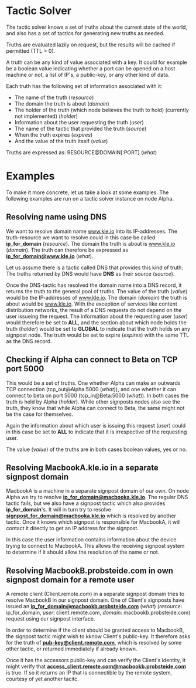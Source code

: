 # Tactic Solver

The tactic solver knows a set of truths about the current state of the
world, and also has a set of tactics for generating new truths as needed.

Truths are evaluated lazily on request, but the results will be cached if
permitted (TTL > 0).

A truth can be any kind of value associated with a key. It could for example be a boolean
value indicating whether a port can be opened on a host machine or not, a list of
IP's, a public-key, or any other kind of data.

Each truth has the following set of information associated with it:

- The name of the truth (*resource*)
- The domain the truth is about (*domain*)
- The holder of the truth (which node believes the truth to hold) (currently not implemented) (*holder*)
- Information about the user requesting the truth (*user*)
- The name of the tactic that provided the truth (*source*)
- When the truth expires (*expires*)
- And the value of the truth itself (*value*)

Truths are expressed as: RESOURCE@DOMAIN[:PORT] (*what*)


# Examples

To make it more concrete, let us take a look at some examples. The following examples are
run on a tactic solver instance on node Alpha.


## Resolving name using DNS

We want to resolve domain name www.kle.io into its IP-addresses. 
The truth-resource we want to resolve could in this case be called **ip_for_domain** (*resource*). The
domain the truth is about is www.kle.io (*domain*). The truth can therefore be expressed
as **ip_for_domain@www.kle.io** (*what*).

Let us assume there is a tactic called DNS that provides this kind of truth. 
The truths returned by DNS would have **DNS** as their source (*source*).

Once the DNS-tactic has resolved the domain name into a DNS record, it returns the truth to the general pool of truths. The value of the truth (*value*) would be the IP-addresses of www.kle.io. The domain (*domain*) the truth is about would be www.kle.io. With the exception of services like content distribution networks, the result of a DNS requests do not depend on the user issueing the request. The information about the requesting user (*user*) would therefore be set to **ALL**, and the section about which node holds the truth (*holder*) would be set to **GLOBAL** to indicate that the truth holds on any signpost node. The truth would be set to expire (*expires*) with the same TTL as the DNS record.


## Checking if Alpha can connect to Beta on TCP port 5000

This would be a set of truths. One whether Alpha can make an outwards TCP
connection (tcp_out@Alpha:5000 (*what*)), and one whether it can connect to beta on port
5000 (tcp_in@Beta:5000 (*what*)). In both cases the truth is held by Alpha (*holder*). While other signposts nodes also see the truth, they know that while Alpha can connect to
Beta, the same might not be the case for themselves.

Again the information about which user is issuing this request (*user*) could in this case be set to **ALL** to indicate that it is irrespective of the requesting user.

The value (*value*) of the truths are in both cases boolean values, yes or no.


## Resolving MacbookA.kle.io in a separate signpost domain

MacbookA is a machine in a separate signpost domain of our own.
On node Alpha we try to resolve **ip_for_domain@macbooka.kle.io**. The regular DNS tactic fails, but we also have a signpost tactic which also provides **ip_for_domain**'s. It will in turn try to resolve **signpost_for_domain@macbooka.kle.io** which is resolved by another tactic. Once it knows which signpost is responsible for MacbookA, it will contact it
directly to get an IP address for the signpost.

In this case the user information contains information about the device trying
to connect to MacbookA. This allows the receiving signpost system to determine
if it should allow the resolution of the name or not.


## Resolving MacbookB.probsteide.com in own signpost domain for a remote user

A remote client (Client.remote.com) in a separate signpost domain tries to resolve MacbookB in our signpost domain. One of Client's signposts have issued an **ip_for_domain@macbookb.probsteide.com** (*what*) (*resource*: ip_for_domain, *user*: client.remote.com, *domain*: macbookb.probsteide.com) request using our signpost interface.

In order to determine if the client should be granted access to MacbookB, the signpost tactic might wish to kknow Client's public-key. It therefore asks for the truth of **pub-key@client.remote.com**, which is resolved by some other tactic, or returned immediately if already known.

Once it has the accessors public-key and can verify the Client's identity, it
might verify that **access_client.remote.com@macbookb.probsteide.com** is true.
If so it returns an IP that is connectible by the remote system, courtesy of
yet another tacitc.
